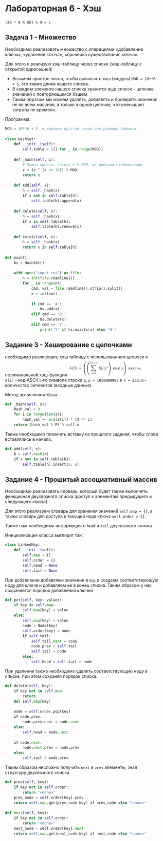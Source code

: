 # Лабораторная 6 - Хэш
`(40 * 9 % 50) % 9 = 1`
## Задача 1 - Множество
Необходимо реализовать множество с операциями «добавление ключа», «удаление ключа»,
«проверка существования ключа».

Для этого я реализую хэш-таблицу через списки (хеш-таблицу с открытой адресацией)

- Возьмем простое число, чтобы вычислять хэш (модуль) `MOD = 10**6 + 5`, это также длина нашего списка.
- В каждом элементе нашего списка хранится еще список - цепочка значений с повторяющимся Хэшем
- Таким образом мы можем удалять, добавлять и проверять значения не во всем массиве, а только в одной цепочке, что уменьшает затраты по времени.

Программа:
```python
MOD = 10**6 + 3  # хорошее простое число для размера таблицы

class HashSet:
    def __init__(self):
        self.table = [[] for _ in range(MOD)]

    def _hash(self, x):
        # Можно просто: return x % MOD, но добавим стабилизацию
        x = (x ^ (x >> 16)) % MOD
        return x

    def add(self, x):
        h = self._hash(x)
        if x not in self.table[h]:
            self.table[h].append(x)

    def delete(self, x):
        h = self._hash(x)
        if x in self.table[h]:
            self.table[h].remove(x)

    def exists(self, x):
        h = self._hash(x)
        return x in self.table[h]

def main():
    hs = HashSet()

    with open("input.txt") as file:
        n = int(file.readline())
        for _ in range(n):
            cmd, val = file.readline().strip().split()
            x = int(val)

            if cmd == 'A':
                hs.add(x)
            elif cmd == 'D':
                hs.delete(x)
            elif cmd == '?':
                print('Y' if hs.exists(x) else 'N')
```

## Задание 3 - Хеширование с цепочками

необходимо реализовать хэш таблицу с использованием цепочек и полиминальной хэш-функции
![img.png](img.png)
`S[i]` - код ASCII `i`-го символа строки `S`, `p = 1000000007` и `x = 263`. `m` - количество сегментов (входные данные).

Метод вычисления Хэша
```python
def _hash(self, s):
    hash_val = 0
    for i in range(len(s)):
        hash_val += ord(s[i]) * (X ** i)
    return (hash_val % P) % self.m
```

Также необходимо поменять вставку из прошлого задания, чтобы слова вставлялись в начало.
```python
def add(self, x):
    h = self.hash(x)
    if x not in self.table[h]:
        self.table[h].insert(0, x)
```

## Задание 4 - Прошитый ассоциативный массив

Необходимо реализовать словарь, который будет также выполнять функционал двусвязного списка
(доступ к элементам предыдущего и следующего ключа).

Для этого реализуем словарь для хранения значений `self.map = {}`,
а также словарь для доступа к текущей ноде ключа `self.order = {}`.

Также нам необходима информация о `head` и `tail` двусвязного списка

Инициализация класса выглядит так: 
```python
class LinkedMap:
    def __init__(self):
        self.map = {}
        self.order = {}
        self.head = None
        self.tail = None
```

При добавлении добавляем значение в `map` и 
создаем соответствующую ноду для ключа и добавляем ее в конец списка.
Таким образом у нас сохраняется порядок добавления ключей

```python
def put(self, key, value):
    if key in self.map:
        self.map[key] = value
    else:
        self.map[key] = value
        node = Node(key)
        self.order[key] = node
        if self.tail:
            self.tail.next = node
            node.prev = self.tail
            self.tail = node
        else:
            self.head = self.tail = node
```

При удалении также необходимо удалить соответствующую ноду в списке, при этом сохраняя порядок списка.
```python
def delete(self, key):
    if key not in self.map:
        return
    del self.map[key]

    node = self.order.pop(key)
    if node.prev:
        node.prev.next = node.next
    else:
        self.head = node.next

    if node.next:
        node.next.prev = node.prev
    else:
        self.tail = node.prev
```

Таким образом несложно получить `next` и `prev` элементы, зная структуру двусвязного списка
```python
def prev(self, key):
    if key not in self.order:
        return "<none>"
    prev_node = self.order[key].prev
    return self.map.get(prev_node.key) if prev_node else "<none>"

def next(self, key):
    if key not in self.order:
        return "<none>"
    next_node = self.order[key].next
    return self.map.get(next_node.key) if next_node else "<none>"
```

